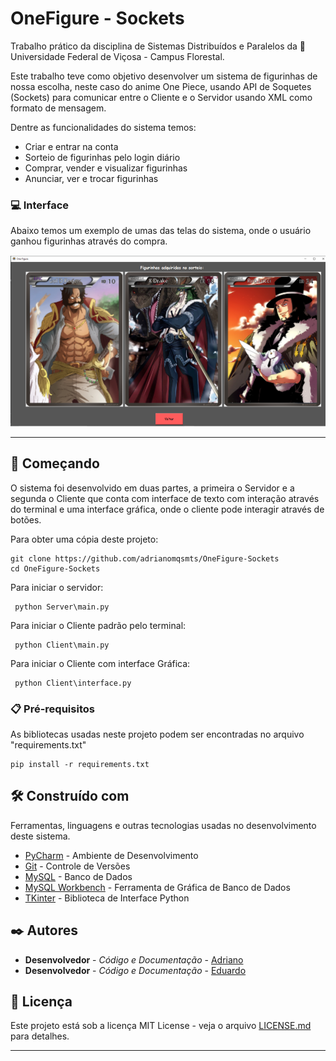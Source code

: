 # OneFigure - Sockets

Trabalho prático da disciplina de Sistemas Distribuídos e Paralelos da 🏫 Universidade Federal de Viçosa - Campus Florestal. 

Este trabalho teve como objetivo desenvolver um sistema de figurinhas de nossa escolha, neste caso do anime One Piece, usando API de Soquetes (Sockets) para comunicar entre o Cliente e o Servidor usando XML como formato de mensagem. 

Dentre as funcionalidades do sistema temos:

- Criar e entrar na conta
- Sorteio de figurinhas pelo login diário
- Comprar, vender e visualizar figurinhas
- Anunciar, ver e trocar figurinhas

### 💻 Interface 

Abaixo temos um exemplo de umas das telas do sistema, onde o usuário ganhou figurinhas através do compra. 

![](readme/interface.png)


********************************************


## 🚀 Começando

O sistema foi desenvolvido em duas partes, a primeira o Servidor e a segunda o Cliente que conta com interface de texto com interação através do terminal e uma interface gráfica, onde o cliente pode interagir através de botões. 

Para obter uma cópia deste projeto:

```shell
git clone https://github.com/adrianomqsmts/OneFigure-Sockets
cd OneFigure-Sockets
```

Para iniciar o servidor:

```shell
 python Server\main.py
```

Para iniciar o Cliente padrão pelo terminal:

```shell
 python Client\main.py
```

Para iniciar o Cliente com interface Gráfica:

```shell
 python Client\interface.py
```

### 📋 Pré-requisitos

As bibliotecas usadas neste projeto podem ser encontradas no arquivo "requirements.txt"

```shell
pip install -r requirements.txt 
```

## 🛠️ Construído com

Ferramentas, linguagens e outras tecnologias usadas no desenvolvimento deste sistema.

* [PyCharm](https://www.jetbrains.com/pycharm/) - Ambiente de Desenvolvimento
* [Git](https://git-scm.com/) - Controle de Versões
* [MySQL](https://dev.mysql.com/doc/) - Banco de Dados
* [MySQL Workbench](https://dev.mysql.com/doc/workbench/en/) - Ferramenta de Gráfica de Banco de Dados
* [TKinter](https://docs.python.org/3/library/tkinter.html) - Biblioteca de Interface Python

## ✒️ Autores

* **Desenvolvedor** - *Código e Documentação* - [Adriano](https://github.com/adrianomqsmts)
* **Desenvolvedor** - *Código e Documentação* - [Eduardo](https://github.com/eduardovbe)

## 📄 Licença

Este projeto está sob a licença MIT License - veja o arquivo [LICENSE.md](https://github.com/adrianomqsmts/OneFigure-Sockets/blob/master/LICENSE) para detalhes.

---
